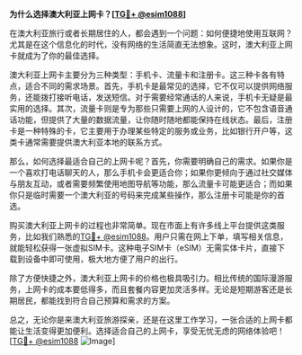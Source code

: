 **为什么选择澳大利亚上网卡？[[TG💪+ @esim1088](https://t.me/s/esim1088)]**

在澳大利亚旅行或者长期居住的人，都会遇到一个问题：如何便捷地使用互联网？尤其是在这个信息化的时代，没有网络的生活简直无法想象。这时，澳大利亚上网卡就成为了你的最佳选择。

澳大利亚上网卡主要分为三种类型：手机卡、流量卡和注册卡。这三种卡各有特点，适合不同的需求场景。首先，手机卡是最常见的选择，它不仅可以提供网络服务，还能拨打接听电话，发送短信。对于需要经常通话的人来说，手机卡无疑是最实用的选择。其次，流量卡则是专为那些只需要上网的人设计的，它不包含语音通话功能，但提供了大量的数据流量，让你随时随地都能保持在线状态。最后，注册卡是一种特殊的卡，它主要用于办理某些特定的服务或业务，比如银行开户等，这类卡通常需要提供澳大利亚本地的联系方式。

那么，如何选择最适合自己的上网卡呢？首先，你需要明确自己的需求。如果你是一个喜欢打电话聊天的人，那么手机卡会更适合你；如果你更倾向于通过社交媒体与朋友互动，或者需要频繁使用地图导航等功能，那么流量卡可能更适合；而如果你只是临时需要一个澳大利亚的号码来完成某些操作，那么注册卡可能是你的首选。

购买澳大利亚上网卡的过程也非常简单。现在市面上有许多线上平台提供这类服务，比如我们熟悉的[TG💪+ @esim1088](https://t.me/s/esim1088)。用户只需在网上下单，填写相关信息，就能轻松获得一张虚拟SIM卡。这种电子SIM卡（eSIM）无需实体卡片，直接下载到设备中即可使用，极大地方便了用户的出行。

除了方便快捷之外，澳大利亚上网卡的价格也极具吸引力。相比传统的国际漫游服务，上网卡的成本要低得多，而且套餐内容更加灵活多样。无论是短期游客还是长期居民，都能找到符合自己预算和需求的方案。

总之，无论你是来澳大利亚旅游探亲，还是在这里工作学习，一张合适的上网卡都能让生活变得更加便利。选择适合自己的上网卡，享受无忧无虑的网络体验吧！[[TG💪+ @esim1088](https://t.me/s/esim1088) ![Image](https://i.postimg.cc/4NQfJmqS/Snipaste-2025-05-13-00-14-12.png)]